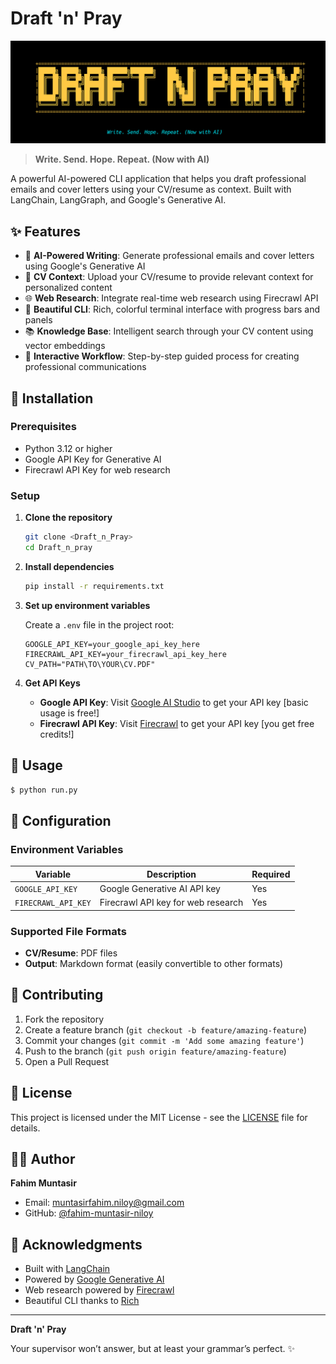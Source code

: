 # Draft 'n' Pray

![Draft 'n' Pray Banner](images/banner.png)

> **Write. Send. Hope. Repeat. (Now with AI)**

A powerful AI-powered CLI application that helps you draft professional emails and cover letters using your CV/resume as context. Built with LangChain, LangGraph, and Google's Generative AI.

## ✨ Features

- 🤖 **AI-Powered Writing**: Generate professional emails and cover letters using Google's Generative AI
- 📄 **CV Context**: Upload your CV/resume to provide relevant context for personalized content
- 🌐 **Web Research**: Integrate real-time web research using Firecrawl API
- 🎨 **Beautiful CLI**: Rich, colorful terminal interface with progress bars and panels
- 📚 **Knowledge Base**: Intelligent search through your CV content using vector embeddings
- 🔄 **Interactive Workflow**: Step-by-step guided process for creating professional communications

## 🚀 Installation

### Prerequisites

- Python 3.12 or higher
- Google API Key for Generative AI
- Firecrawl API Key for web research

### Setup

1. **Clone the repository**
   ```bash
   git clone <Draft_n_Pray>
   cd Draft_n_pray
   ```

2. **Install dependencies**
   ```bash
   pip install -r requirements.txt
   ```

3. **Set up environment variables**
   
   Create a `.env` file in the project root:
   ```env
   GOOGLE_API_KEY=your_google_api_key_here
   FIRECRAWL_API_KEY=your_firecrawl_api_key_here
   CV_PATH="PATH\TO\YOUR\CV.PDF"
   ```

4. **Get API Keys**
   - **Google API Key**: Visit [Google AI Studio](https://makersuite.google.com/app/apikey) to get your API key [basic usage is free!]
   - **Firecrawl API Key**: Visit [Firecrawl](https://firecrawl.dev/) to get your API key [you get free credits!]

## 🎯 Usage

```bash
$ python run.py
```


## 🔧 Configuration

### Environment Variables

| Variable | Description | Required |
|----------|-------------|----------|
| `GOOGLE_API_KEY` | Google Generative AI API key | Yes |
| `FIRECRAWL_API_KEY` | Firecrawl API key for web research | Yes |

### Supported File Formats

- **CV/Resume**: PDF files
- **Output**: Markdown format (easily convertible to other formats)



## 🤝 Contributing

1. Fork the repository
2. Create a feature branch (`git checkout -b feature/amazing-feature`)
3. Commit your changes (`git commit -m 'Add some amazing feature'`)
4. Push to the branch (`git push origin feature/amazing-feature`)
5. Open a Pull Request

## 📄 License

This project is licensed under the MIT License - see the [LICENSE](LICENSE) file for details.

## 👨‍💻 Author

**Fahim Muntasir**
- Email: muntasirfahim.niloy@gmail.com
- GitHub: [@fahim-muntasir-niloy](https://github.com/fahim-muntasir-niloy)

## 🙏 Acknowledgments

- Built with [LangChain](https://langchain.com/)
- Powered by [Google Generative AI](https://ai.google.dev/)
- Web research powered by [Firecrawl](https://firecrawl.dev/)
- Beautiful CLI thanks to [Rich](https://rich.readthedocs.io/)

---

**Draft 'n' Pray** 

Your supervisor won’t answer, but at least your grammar’s perfect. ✨
